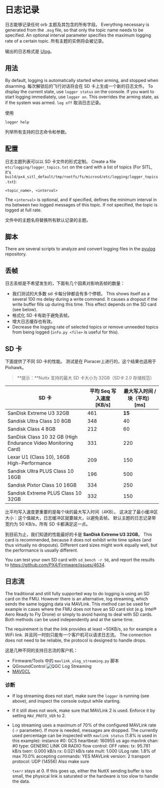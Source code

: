 # 日志记录

日志能够记录任何 orb 主题及其包含的所有字段。 Everything necessary is generated from the `.msg` file, so that only the topic name needs to be specified. An optional interval parameter specifies the maximum logging rate of a certain topic. 所有主题的实例将会被记录。

输出的日志格式是 [Ulog](../log/ulog_file_format.md)。

## 用法

By default, logging is automatically started when arming, and stopped when disarming. 每次解锁后的飞行对话将会在 SD 卡上生成一个新的日志文件。 To display the current state, use `logger status` on the console. If you want to start logging immediately, use `logger on`. This overrides the arming state, as if the system was armed. `log off` 取消日志记录。

使用

    logger help
    

列举所有支持的日志命令和参数。

## 配置

日志主题列表可以以 SD 卡文件的形式定制。 Create a file `etc/logging/logger_topics.txt` on the card with a list of topics (For SITL, it's `build/px4_sitl_default/tmp/rootfs/fs/microsd/etc/logging/logger_topics.txt`):

    <topic_name>, <interval>
    

The `<interval>` is optional, and if specified, defines the minimum interval in ms between two logged messages of this topic. If not specified, the topic is logged at full rate.

文件中的主题名将替换所有默认记录的主题。

## 脚本

There are several scripts to analyze and convert logging files in the [pyulog](https://github.com/PX4/pyulog) repository.

## 丢帧

日志丢帧是不希望发生的，下面有几个因素对影响丢帧的数量：

- 我们测试的大多数 sd 卡每分钟都会有多个停顿。 This shows itself as a several 100 ms delay during a write command. It causes a dropout if the write buffer fills up during this time. This effect depends on the SD card (see below).
- 格式化 SD 卡有助于避免丢帧。
- 增大日志缓存也有效。
- Decrease the logging rate of selected topics or remove unneeded topics from being logged (`info.py <file>` is useful for this).

## SD 卡

下面提供了不同 SD 卡的性能。 测试是在 Pixracer上进行的，这个结果也适用于 Pixhawk。

> **提示：**Nuttx 支持的最大 SD 卡大小为 32GB（SD卡 2.0 存储规范）

| SD 卡                                                          | 平均 Seq 写入速度 [KB/s] | 最大写入时间 / 块（平均） [ms] |
| ------------------------------------------------------------- | ------------------ | ------------------- |
| SanDisk Extreme U3 32GB                                       | 461                | **15**              |
| Sandisk Ultra Class 10 8GB                                    | 348                | 40                  |
| Sandisk Class 4 8GB                                           | 212                | 60                  |
| SanDisk Class 10 32 GB (High Endurance Video Monitoring Card) | 331                | 220                 |
| Lexar U1 (Class 10), 16GB High-Performance                    | 209                | 150                 |
| Sandisk Ultra PLUS Class 10 16GB                              | 196                | 500                 |
| Sandisk Pixtor Class 10 16GB                                  | 334                | 250                 |
| Sandisk Extreme PLUS Class 10 32GB                            | 332                | 150                 |

比平均写入速度更重要的是每个块的最大写入时间（4KB）。 这决定了最小缓冲区大小：这个值越大，日志缓冲区就要越大，以避免丢帧。 默认主题的日志记录带宽约为 50 KB/s，所有 SD 卡都满足这一点。

到目前为止，我们知道的性能最好的卡是 **SanDisk Extreme U3 32GB**。 This card is recommended, because it does not exhibit write time spikes (and thus virtually no dropouts). Different card sizes might work equally well, but the performance is usually different.

You can test your own SD card with `sd_bench -r 50`, and report the results to https://github.com/PX4/Firmware/issues/4634.

## 日志流

The traditional and still fully supported way to do logging is using an SD card on the FMU. However there is an alternative, log streaming, which sends the same logging data via MAVLink. This method can be used for example in cases where the FMU does not have an SD card slot (e.g. Intel® Aero Ready to Fly Drone) or simply to avoid having to deal with SD cards. Both methods can be used independently and at the same time.

The requirement is that the link provides at least ~50KB/s, so for example a WiFi link. 并且同一时刻只能有一个客户机可以请求日志流。 The connection does not need to be reliable, the protocol is designed to handle drops.

这是几种不同的支持日志流的客户机：

- Firmware/Tools 中的 `mavlink_ulog_streaming.py` 脚本
- QGroundControl ![QGC Log Streaming](../../assets/gcs/qgc-log-streaming.png)
- [MAVGCL](https://github.com/ecmnet/MAVGCL)

### 诊断

- If log streaming does not start, make sure the `logger` is running (see above), and inspect the console output while starting.
- If it still does not work, make sure that MAVLink 2 is used. Enforce it by setting `MAV_PROTO_VER` to 2.
- Log streaming uses a maximum of 70% of the configured MAVLink rate (`-r` parameter). If more is needed, messages are dropped. The currently used percentage can be inspected with `mavlink status` (1.8% is used in this example): 
        instance #0:
              GCS heartbeat:  160955 us ago
              mavlink chan: #0
              type:           GENERIC LINK OR RADIO
              flow control:   OFF
              rates:
              tx: 95.781 kB/s
              txerr: 0.000 kB/s
              rx: 0.021 kB/s
              rate mult: 1.000
              ULog rate: 1.8% of max 70.0%
              accepting commands: YES
              MAVLink version: 2
              transport protocol: UDP (14556) Also make sure 
    
    `txerr` stays at 0. If this goes up, either the NuttX sending buffer is too small, the physical link is saturated or the hardware is too slow to handle the data.